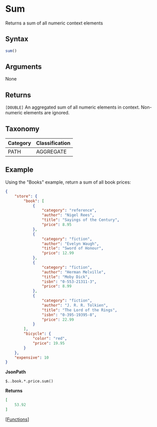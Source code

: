 # Sum

Returns a sum of all numeric context elements

## Syntax

```js
sum()
```

## Arguments

None

## Returns

`[DOUBLE]` An aggregated sum of all numeric elements in context. Non-numeric elements are
ignored.

## Taxonomy

| Category | Classification |
|:---------|:---------------|
| PATH     | AGGREGATE      |

## Example

Using the "Books" example, return a sum of all book prices:

```json 
{
    "store": {
        "book": [
            {
                "category": "reference",
                "author": "Nigel Rees",
                "title": "Sayings of the Century",
                "price": 8.95
            },
            {
                "category": "fiction",
                "author": "Evelyn Waugh",
                "title": "Sword of Honour",
                "price": 12.99
            },
            {
                "category": "fiction",
                "author": "Herman Melville",
                "title": "Moby Dick",
                "isbn": "0-553-21311-3",
                "price": 8.99
            },
            {
                "category": "fiction",
                "author": "J. R. R. Tolkien",
                "title": "The Lord of the Rings",
                "isbn": "0-395-19395-8",
                "price": 22.99
            }
        ],
        "bicycle": {
            "color": "red",
            "price": 19.95
        }
    },
    "expensive": 10
}
```

**JsonPath**

```
$..book.*.price.sum()
```

**Returns**

```json
[
    53.92
]
```

[[Functions](../Functions.md)]